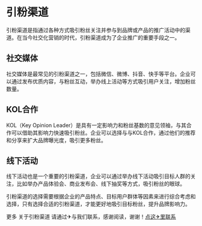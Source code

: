 # 引粉渠道

引粉渠道是指通过各种方式吸引粉丝关注并参与到品牌或产品的推广活动中的渠道。在当今社交化营销的时代，引粉渠道成为了企业推广的重要手段之一。

## 社交媒体

社交媒体是最常见的引粉渠道之一，包括微信、微博、抖音、快手等平台。企业可以通过发布优质内容，与粉丝互动，举办线上活动等方式吸引用户关注，增加粉丝数量。

## KOL合作

KOL（Key Opinion Leader）是具有一定影响力和粉丝基数的意见领袖，与其合作可以借助其影响力快速吸引粉丝。企业可以选择与与KOL合作，通过他们的推荐和分享来扩大品牌曝光度，吸引更多粉丝。

## 线下活动

线下活动也是一个重要的引粉渠道，企业可以通过举办线下活动吸引目标人群的关注，比如举办产品体验会、商业发布会、线下抽奖等方式，吸引粉丝的眼球。

引粉渠道的选择需要根据企业的产品特点、目标用户群体等因素来进行综合考虑和选择，只有选择合适的引粉渠道，才能更好地吸引目标粉丝，提升品牌影响力。

更多 关于引粉渠道 请通过✈与我们联系，感谢阅读，谢谢！[点这✈里联系](https://d.k02.cc)